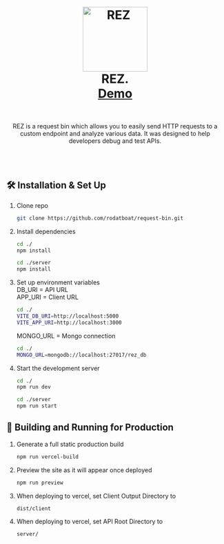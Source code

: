 <h1 align="center">
  <br>
  <a href="https://rez.ronaldosuarez.dev/"><img src="https://raw.githubusercontent.com/rodatboat/request-bin/master/public/rez_logo.png" alt="REZ" width="150"></a>
  <br>
  <b align="center">REZ. 
  <br>
  <a href="https://rez.ronaldosuarez.dev/">Demo</a>
  </b>
    <br>
</h1>
<br>

<p align="center">
       REZ is a request bin which allows you to easily send HTTP requests to a custom endpoint and analyze various data. It was designed to help developers debug and test APIs. 
    <br/>
    <br>
    <br>
    <br>
</p>

## 🛠 Installation & Set Up

1. Clone repo

   ```sh
   git clone https://github.com/rodatboat/request-bin.git
   ```

2. Install dependencies

   ```sh
   cd ./
   npm install
   ```

   ```sh
   cd ./server
   npm install
   ```

3. Set up environment variables
    <br/>
    DB_URI = API URL
    <br/>
    APP_URI = Client URL
   ```sh
   cd ./
   VITE_DB_URI=http://localhost:5000
   VITE_APP_URI=http://localhost:3000
   ```

    MONGO_URL = Mongo connection
    <br/>
   ```sh
   cd ./
   MONGO_URL=mongodb://localhost:27017/rez_db
   ```

4. Start the development server

   ```sh
   cd ./
   npm run dev
   ```

   ```sh
   cd ./server
   npm run start
   ```

## 🚀 Building and Running for Production

1. Generate a full static production build

   ```sh
   npm run vercel-build
   ```

2. Preview the site as it will appear once deployed

   ```sh
   npm run preview
   ```

3. When deploying to vercel, set Client Output Directory to

   ```
   dist/client
   ```

4. When deploying to vercel, set API Root Directory to

   ```
   server/
   ```